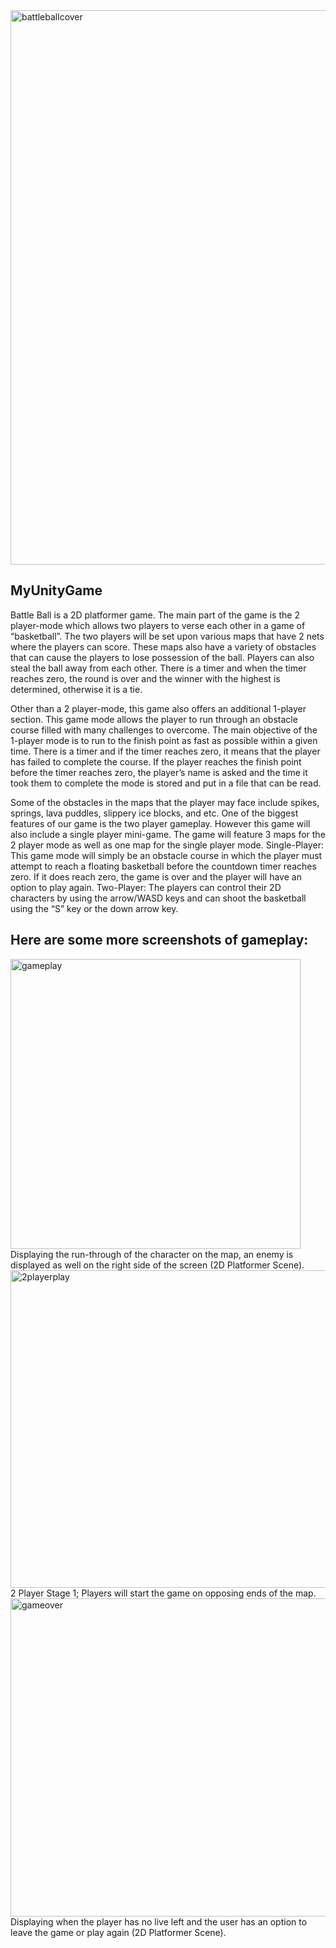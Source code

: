 <img width="887" alt="battleballcover" src="https://user-images.githubusercontent.com/38928307/50733398-e8161180-115a-11e9-8d5c-b99567607992.png">

## MyUnityGame

Battle Ball is a 2D platformer game. The main part of the game is the 2 player-mode which allows two players to verse each other in a game of “basketball”. The two players will be set upon various maps that have 2 nets where the players can score. These maps also have a variety of obstacles that can cause the players to lose possession of the ball. Players can also steal the ball away from each other. There is a timer and when the timer reaches zero, the round is over and the winner with the highest is determined, otherwise it is a tie.

Other than a 2 player-mode, this game also offers an additional  1-player section. This game mode allows the player to run through an obstacle course filled with many challenges to overcome. The main objective of the 1-player mode is to run to the finish point as fast as possible within a given time. There is a timer and if the timer reaches zero, it means that the player has failed to complete the course. If the player reaches the finish point before the timer reaches zero, the player’s name is asked and the time it took them to complete the mode is stored and put in a file that can be read.

Some of the obstacles in the maps that the player may face include spikes, springs, lava puddles, slippery ice blocks, and etc. One of the biggest features of our game is the two player gameplay. However this game will also include a single player mini-game. The game will feature 3 maps for the 2 player mode as well as one map for the single player mode. Single-Player: This game mode will simply be an obstacle course in which the player must attempt to reach a floating basketball before the countdown timer reaches zero. If it does reach zero, the game is over and the player will have an option to play again. Two-Player: The players can control their 2D characters by using the arrow/WASD keys and can shoot the basketball using the “S” key or the down arrow key.

## Here are some more screenshots of gameplay:

<img width="464" alt="gameplay" src="https://user-images.githubusercontent.com/38928307/50733450-93bf6180-115b-11e9-918e-c419fcda6141.png">
Displaying the run-through of the character on the map, an enemy is displayed as well on the right side of the screen (2D Platformer Scene).


<img width="508" alt="2playerplay" src="https://user-images.githubusercontent.com/38928307/50733451-9457f800-115b-11e9-8a34-9bda849c4c7e.png">
2 Player Stage 1; Players will start the game on opposing ends of the map.


<img width="509" alt="gameover" src="https://user-images.githubusercontent.com/38928307/50733448-928e3480-115b-11e9-915c-38dee52ffd2a.png">
Displaying when the player has no live left and the user has an option to leave the game or play again (2D Platformer Scene).
